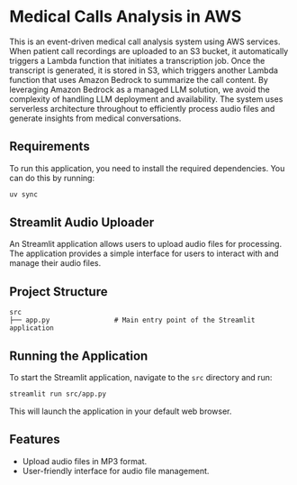 # Medical Calls Analysis in AWS

This is an event-driven medical call analysis system using AWS services. When patient call recordings are uploaded to an S3 bucket, it automatically triggers a Lambda function that initiates a transcription job. Once the transcript is generated, it is stored in S3, which triggers another Lambda function that uses Amazon Bedrock to summarize the call content. By leveraging Amazon Bedrock as a managed LLM solution, we avoid the complexity of handling LLM deployment and availability. The system uses serverless architecture throughout to efficiently process audio files and generate insights from medical conversations.

## Requirements

To run this application, you need to install the required dependencies. You can do this by running:

```bash
uv sync
```

## Streamlit Audio Uploader

An Streamlit application allows users to upload audio files for processing. The application provides a simple interface for users to interact with and manage their audio files.

## Project Structure

```plaintext
src
├── app.py                # Main entry point of the Streamlit application
```

## Running the Application

To start the Streamlit application, navigate to the `src` directory and run:

```bash
streamlit run src/app.py
```

This will launch the application in your default web browser.

## Features

- Upload audio files in MP3 format.
- User-friendly interface for audio file management.
